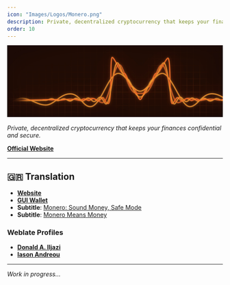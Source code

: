 ```yaml
---
icon: "Images/Logos/Monero.png"
description: Private, decentralized cryptocurrency that keeps your finances confidential and secure.
order: 10
---
```


![](../Images/Covers/Monero.png)

_Private, decentralized cryptocurrency that keeps your finances confidential and secure._

[**Official Website**](https://www.getmonero.org/)

---

## 🇬🇷 Translation

- [**Website**](https://www.getmonero.org/el/index.html)
- [**GUI Wallet**](https://www.getmonero.org/el/downloads/#gui)
- **Subtitle**: [Monero: Sound Money, Safe Mode](https://youtu.be/aC9Uu5BUxII)
- **Subtitle**: [Monero Means Money](https://www.youtube.com/watch?v=8quGD9W7B2I)

### Weblate Profiles

- [**Donald A. Iljazi**](https://translate.getmonero.org/user/oeAdgK01/)
- [**Iason Andreou**](https://translate.getmonero.org/user/zero-andreou/)

---

_Work in progress..._
